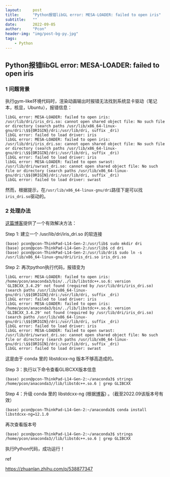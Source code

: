 ```yaml
---
layout:     post
title:      "Python报错libGL error: MESA-LOADER: failed to open iris"
subtitle:   ""
date:       2022-09-05
author:     "Pcon"
header-img: "img/post-bg-py.jpg"
tags:
    - Python
---
```


## Python报错libGL error: MESA-LOADER: failed to open iris

### 1 问题背景

执行gym-like环境代码时，渲染动画输出时报错无法找到系统显卡驱动（笔记本，核显，Ubuntu），报错信息：

```
libGL error: MESA-LOADER: failed to open iris: /usr/lib/dri/iris_dri.so: cannot open shared object file: No such file or directory (search paths /usr/lib/x86_64-linux-gnu/dri:\$${ORIGIN}/dri:/usr/lib/dri, suffix _dri)
libGL error: failed to load driver: iris
libGL error: MESA-LOADER: failed to open iris: /usr/lib/dri/iris_dri.so: cannot open shared object file: No such file or directory (search paths /usr/lib/x86_64-linux-gnu/dri:\$${ORIGIN}/dri:/usr/lib/dri, suffix _dri)
libGL error: failed to load driver: iris
libGL error: MESA-LOADER: failed to open swrast: /usr/lib/dri/swrast_dri.so: cannot open shared object file: No such file or directory (search paths /usr/lib/x86_64-linux-gnu/dri:\$${ORIGIN}/dri:/usr/lib/dri, suffix _dri)
libGL error: failed to load driver: swrast
```

然而，根据提示，在`/usr/lib/x86_64-linux-gnu/dri`路径下是可以找`iris_dri.so`驱动的。



### 2 处理办法 

 [这篇博客](https://zhuanlan.zhihu.com/p/538877347)提供了一个有效解决方法：

Step 1: 建立一个 /usr/lib/dri/iris_dri.so 的软连接

```
(base) pcon@pcon-ThinkPad-L14-Gen-2:/usr/lib$ sudo mkdir dri
(base) pcon@pcon-ThinkPad-L14-Gen-2:/usr/lib$ cd dri 
(base) pcon@pcon-ThinkPad-L14-Gen-2:/usr/lib/dri$ sudo ln -s /usr/lib/x86_64-linux-gnu/dri/iris_dri.so iris_dri.so
```

Step 2: 再次python执行代码，报错变为

```
libGL error: MESA-LOADER: failed to open iris: /home/pcon/anaconda3/bin/../lib/libstdc++.so.6: version `GLIBCXX_3.4.29' not found (required by /usr/lib/dri/iris_dri.so) (search paths /usr/lib/x86_64-linux-gnu/dri:\$${ORIGIN}/dri:/usr/lib/dri, suffix _dri)
libGL error: failed to load driver: iris
libGL error: MESA-LOADER: failed to open iris: /home/pcon/anaconda3/bin/../lib/libstdc++.so.6: version `GLIBCXX_3.4.29' not found (required by /usr/lib/dri/iris_dri.so) (search paths /usr/lib/x86_64-linux-gnu/dri:\$${ORIGIN}/dri:/usr/lib/dri, suffix _dri)
libGL error: failed to load driver: iris
libGL error: MESA-LOADER: failed to open swrast: /usr/lib/dri/swrast_dri.so: cannot open shared object file: No such file or directory (search paths /usr/lib/x86_64-linux-gnu/dri:\$${ORIGIN}/dri:/usr/lib/dri, suffix _dri)
libGL error: failed to load driver: swrast
```

这是由于 conda 里的 libstdcxx-ng 版本不够高造成的。

Step 3：执行以下命令查看GLIBCXX版本信息

```
(base) pcon@pcon-ThinkPad-L14-Gen-2:~/anaconda3$ strings /home/pcon/anaconda3//lib/libstdc++.so.6 | grep GLIBCXX
```

Step 4：升级 conda 里的 libstdcxx-ng (根据[博客](https://zhuanlan.zhihu.com/p/538877347)) 。（截至2022.09该版本号有效）

```
(base) pcon@pcon-ThinkPad-L14-Gen-2:~/anaconda3$ conda install libstdcxx-ng=12.1.0
```

再次查看版本号

```
(base) pcon@pcon-ThinkPad-L14-Gen-2:~/anaconda3$ strings /home/pcon/anaconda3//lib/libstdc++.so.6 | grep GLIBCXX
```

执行Python代码，成功运行！



ref

https://zhuanlan.zhihu.com/p/538877347